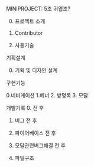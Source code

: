 MINIPROJECT: 5조 귀엽조?

0. 프로젝트 소개

1. Contributor

2. 사용기술


기획설계

0. 기획 및 디자인 설계


구현기능

0.네비게이션
1.베너
2. 방명록
3. 모달


개발기록
0. 
전
후
1. 버그
전
후
2. 파이어베이스
전
후

3. 모달관련버그해결
전
후

4. 파일구조
